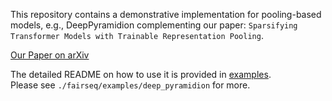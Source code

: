 This repository contains a demonstrative implementation for pooling-based models, e.g., DeepPyramidion
complementing our paper: `Sparsifying Transformer Models with Trainable Representation Pooling`. 


[Our Paper on arXiv](https://arxiv.org/abs/2009.05169)


The detailed README on how to use it is provided in [examples](./fairseq/examples/deep_pyramidion/README.md).\
Please see `./fairseq/examples/deep_pyramidion` for more.
